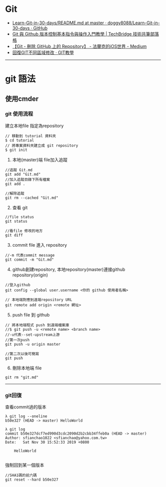 # Git
- [Learn-Git-in-30-days/README.md at master · doggy8088/Learn-Git-in-30-days · GitHub](https://github.com/doggy8088/Learn-Git-in-30-days/blob/master/zh-tw/README.md)
- [Git 與 Github 版本控制基本指令與操作入門教學 \| TechBridge 技術共筆部落格](https://blog.techbridge.cc/2018/01/17/learning-programming-and-coding-with-python-git-and-github-tutorial/)
- [【Git - 刪除 GitHub 上的 Repository】 - 法蘭克的iOS世界 - Medium](https://medium.com/@mikru168/github-%E5%88%AA%E9%99%A4github%E4%B8%8A%E7%9A%84%E5%B0%88%E6%A1%88-a3218b1beafe)
- [回復GIT不同區域修改 · GIT教學](https://kingofamani.gitbooks.io/git-teach/content/chapter_2/chapter_2reset_file.html)
---

# git 語法 
## 使用cmder

### git 使用流程 

建立本地file 指定為repository
```
// 移動到 tutorial 資料夾
$ cd tutorial
// 將專案資料夾建立成 git repository
$ git init
```

1. 本地(master)端 file加入追蹤
```
//追蹤 Git.md
git add "Git.md"
//加入追蹤目錄下所有檔案
git add .

//解除追蹤
git rm --cached "Git.md"
```

2. 查看 git 
```
//file status
git status

//看file 修改的地方
git diff
```
3. commit file 進入 repository
```
//-m 代表commit message 
git commit -m "Git.md"
```

4. github創建repository, 本地repository(master)連接github repository(origin)
```
//登入github
git config --global user.username <你的 github 使用者名稱>

// 本地端對應到遠端repository URL
git remote add origin <remote 網址>
```

5. push file 到 github
```
// 將本地端程式 push 到遠端檔案庫
//$ git push -u <remote name> <branch name>
//-u代表--set-upstream上游
//第一次push
git push -u origin master

//第二次以後可簡寫
git push
```

6. 刪除本地端 file
```
git rm "git.md"
```

---
### git回復

查看commit過的版本
```
λ git log --oneline
b50e327 (HEAD -> master) HelloWorld

λ git log
commit b50e327dcf7ed990d3cdc2090d2b2cbb34ffeb0a (HEAD -> master)
Author: sfianchao1022 <sfianchao@yahoo.com.tw>
Date:   Sat Nov 30 15:52:33 2019 +0800

    HelloWorld


```

強制回到某一個版本
```
//SHA1碼的前六碼
git reset --hard b50e327
```



